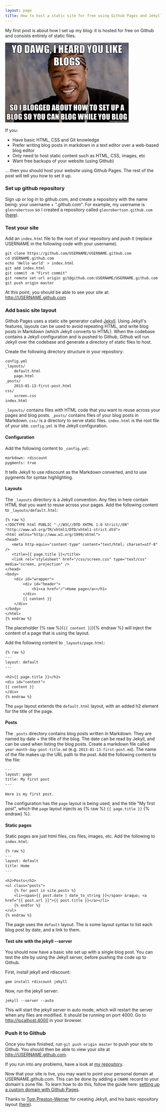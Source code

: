 ```yaml
---
layout: page
title: How to host a static site for free using Github Pages and Jekyll
---
```


My first post is about how I set up my blog: it is hosted for free on Github and consists entirely of static files.

![Yo dawg, I heard you like blogs, so I blogged about how to set up a blog so you can blog while you blog](/images/yo-dawg-i-heard-you-like-blogs.jpg)

If you:

* Have basic HTML, CSS and Git knowledge
* Prefer writing blog posts in markdown in a text editor over a web-based blog editor
* Only need to host static content such as HTML, CSS, images, etc
* Want free backups of your website (using Github)

... then you should host your website using Github Pages. The rest of the post will tell you how to set it up.

### Set up github repository
Sign up or log in to github.com, and create a repository with the name being: your username + ".github.com". For example, my username is `glenrobertson` so I created a repository called `glenrobertson.github.com` ([here](https://github.com/glenrobertson/glenrobertson.github.com)).

### Test your site
Add an `index.html` file to the root of your repository and push it (replace USERNAME in the following code with your username).

    git clone https://github.com/USERNAME/USERNAME.github.com
    cd USERNAME.github.com
    echo 'Hello world' > index.html
    git add index.html
    git commit -m "First commit"
    git remote set-url origin git@github.com:USERNAME/USERNAME.github.com
    git push origin master

At this point, you should be able to see your site at: http://USERNAME.github.com

### Add basic site layout
Github Pages uses a static site generator called [Jekyll](http://jekyllrb.com/). Using Jekyll's features, layouts can be used to avoid repeating HTML, and write blog posts in Markdown (which Jekyll converts to HTML). When the codebase contains a Jekyll configuration and is pushed to Github, Github will run Jekyll over the codebase and generate a directory of static files to host.

Create the following directory structure in your repository:

    config.yml
    _layouts/
        default.html
        page.html
    _posts/
        2013-01-13-first-post.html
    css/
        screen.css
    index.html

`_layouts/` contains files with HTML code that you want to reuse across your pages and blog posts.
`_posts/` contains files of your blog posts in Markdown.
`css/` is a directory to serve static files.
`index.html` is the root file of your site.
`config.yml` is the Jekyll configuration.

#### Configuration
Add the following content to `_config.yml`:

    markdown: rdiscount
    pygments: true

It tells Jekyll to use rdiscount as the Markdown converted, and to use pygments for syntax highlighting.

#### Layouts
The `_layouts` directory is a Jekyll convention. Any files in here contain HTML that you want to reuse across your pages.
Add the following content to `_layouts/default.html`:

    {% raw %}
    <!DOCTYPE html PUBLIC "-//W3C//DTD XHTML 1.0 Strict//EN" "http://www.w3.org/TR/xhtml1/DTD/xhtml1-strict.dtd">
    <html xmlns="http://www.w3.org/1999/xhtml">
    <head>
       <meta http-equiv="content-type" content="text/html; charset=utf-8" />
       <title>{{ page.title }}</title>
       <link rel="stylesheet" href="/css/screen.css" type="text/css" media="screen, projection" />
    </head>
    <body>
        <div id="wrapper">
            <div id="header">
                <h1><a href="/">Home page</a></h1>
            </div>
            {{ content }}
        </div>
    </body>
    </html>
    {% endraw %}

The placeholder {% raw %}(`{{ content }}`){% endraw %} will inject the content of a page that is using the layout.


Add the following content to `_layouts/page.html`:

    {% raw %}
    ---
    layout: default
    ---

    <h2>{{ page.title }}</h2>
    <div id="content">
    {{ content }}
    </div>
    {% endraw %}

The `page` layout extends the `default.html` layout, with an added h2 element for the title of the page.

#### Posts
The `_posts` directory contains blog posts written in Markdown. They are named by date + the title of the blog. The date can be read by Jekyll, and can be used when listing the blog posts.
Create a markdown file called `year-month-day-post-title.md` (e.g. `2013-01-13-first-post.md`). The name of the file makes up the URL path to the post. Add the following content to the file:

    ---
    layout: page
    title: My first post
    ---

    Here is my first post.

The configuration has the `page` layout is being used, and the title "My first post", which the `page` layout injects as {% raw %} `{{ page.title }}` {% endraw} %}.

#### Static pages
Static pages are just html files, css files, images, etc. 
Add the following to `index.html`:

    {% raw %}
    ---
    layout: default
    title: Home
    ---

    <h2>Posts</h2>
    <ul class="posts">
        {% for post in site.posts %}
        <li><span>{{ post.date | date_to_string }}</span> &raquo; <a href="{{ post.url }}">{{ post.title }}</a></li>
        {% endfor %}
    </ul>
    {% endraw %}

The page uses the `default` layout. The is some layout syntax to list each blog post by date, and a link to them.


#### Test site with the jekyll --server
You should now have a basic site set up with a single blog post. You can test the site by using the Jekyll server, before pushing the code up to Github.

First, install jekyll and rdiscount:

    gem install rdiscount jekyll

Now, run the jekyll server:

    jekyll --server --auto

This will start the jekyll server in auto mode, which will restart the server when any files are modified. It should be running on port 4000. Go to [http://localhost:4000](http://localhost:4000) in your browser.


### Push it to Github
Once you have finished, run `git push origin master` to push your site to Github. You should then be able to view your site at http://USERNAME.github.com.

If you run into any problems, have a look at [my repository](https://github.com/glenrobertson/glenrobertson.github.com).

Now that your site is live, you may want to point your personal domain at USERNAME.github.com. This can be done by adding a `CNAME` record to your domain's zone file. To learn how to do this, follow the guide here: [setting up a custom domain with Github Pages](https://help.github.com/articles/setting-up-a-custom-domain-with-pages). 

Thanks to [Tom Preston-Werner](https://github.com/mojombo) for creating Jekyll, and his basic repository layout ([here](https://github.com/mojombo/mojombo.github.com)).


